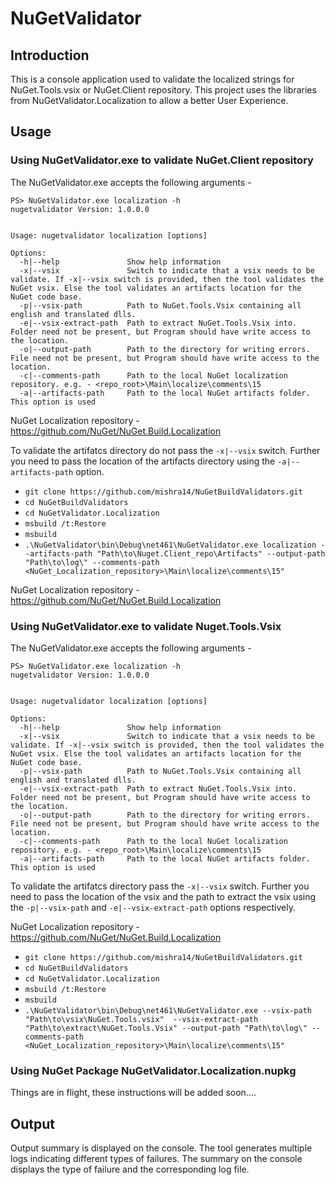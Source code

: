# NuGetValidator

## Introduction

This is a console application used to validate the localized strings for NuGet.Tools.vsix or NuGet.Client repository. This project uses the libraries from NuGetValidator.Localization to allow a better User Experience.


## Usage

### Using NuGetValidator.exe to validate NuGet.Client repository

The NuGetValidator.exe accepts the following arguments - 

```
PS> NuGetValidator.exe localization -h
nugetvalidator Version: 1.0.0.0


Usage: nugetvalidator localization [options]

Options:
  -h|--help               Show help information
  -x|--vsix               Switch to indicate that a vsix needs to be validate. If -x|--vsix switch is provided, then the tool validates the NuGet vsix. Else the tool validates an artifacts location for the NuGet code base.
  -p|--vsix-path          Path to NuGet.Tools.Vsix containing all english and translated dlls.
  -e|--vsix-extract-path  Path to extract NuGet.Tools.Vsix into. Folder need not be present, but Program should have write access to the location.
  -o|--output-path        Path to the directory for writing errors. File need not be present, but Program should have write access to the location.
  -c|--comments-path      Path to the local NuGet localization repository. e.g. - <repo_root>\Main\localize\comments\15
  -a|--artifacts-path     Path to the local NuGet artifacts folder. This option is used
```

NuGet Localization repository - https://github.com/NuGet/NuGet.Build.Localization

To validate the artifatcs directory do not pass the `-x|--vsix` switch. Further you need to pass the location of the artifacts directory using the `-a|--artifacts-path` option.

* `git clone https://github.com/mishra14/NuGetBuildValidators.git`
* `cd NuGetBuildValidators`
* `cd NuGetValidator.Localization`
* `msbuild /t:Restore`
* `msbuild`
* `.\NuGetValidator\bin\Debug\net461\NuGetValidator.exe localization --artifacts-path "Path\to\Nuget.Client_repo\Artifacts" --output-path "Path\to\log\" --comments-path <NuGet_Localization_repository>\Main\localize\comments\15"`


NuGet Localization repository - https://github.com/NuGet/NuGet.Build.Localization


### Using NuGetValidator.exe to validate Nuget.Tools.Vsix

The NuGetValidator.exe accepts the following arguments - 

```
PS> NuGetValidator.exe localization -h
nugetvalidator Version: 1.0.0.0


Usage: nugetvalidator localization [options]

Options:
  -h|--help               Show help information
  -x|--vsix               Switch to indicate that a vsix needs to be validate. If -x|--vsix switch is provided, then the tool validates the NuGet vsix. Else the tool validates an artifacts location for the NuGet code base.
  -p|--vsix-path          Path to NuGet.Tools.Vsix containing all english and translated dlls.
  -e|--vsix-extract-path  Path to extract NuGet.Tools.Vsix into. Folder need not be present, but Program should have write access to the location.
  -o|--output-path        Path to the directory for writing errors. File need not be present, but Program should have write access to the location.
  -c|--comments-path      Path to the local NuGet localization repository. e.g. - <repo_root>\Main\localize\comments\15
  -a|--artifacts-path     Path to the local NuGet artifacts folder. This option is used
```

To validate the artifatcs directory pass the `-x|--vsix` switch. Further you need to pass the location of the vsix and the path to extract the vsix using the `-p|--vsix-path` and `-e|--vsix-extract-path` options respectively.

NuGet Localization repository - https://github.com/NuGet/NuGet.Build.Localization

* `git clone https://github.com/mishra14/NuGetBuildValidators.git`
* `cd NuGetBuildValidators`
* `cd NuGetValidator.Localization`
* `msbuild /t:Restore`
* `msbuild`
* `.\NuGetValidator\bin\Debug\net461\NuGetValidator.exe --vsix-path "Path\to\vsix\NuGet.Tools.vsix"  --vsix-extract-path "Path\to\extract\NuGet.Tools.Vsix" --output-path "Path\to\log\" --comments-path <NuGet_Localization_repository>\Main\localize\comments\15"`

### Using NuGet Package NuGetValidator.Localization.nupkg

Things are in flight, these instructions will be added soon....

## Output

Output summary is displayed on the console. The tool generates multiple logs indicating different types of failures. The summary on the console displays the type of failure and the corresponding log file.
